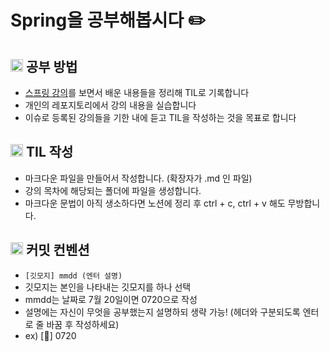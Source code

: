# Spring을 공부해봅시다 ✏️

## <img src="https://raw.githubusercontent.com/Tarikul-Islam-Anik/Animated-Fluent-Emojis/master/Emojis/Objects/Black%20Nib.png" alt="Black Nib" width="20" height="20" /> 공부 방법
- [스프링 강의](https://www.inflearn.com/course/%EC%8A%A4%ED%94%84%EB%A7%81-%EC%9E%85%EB%AC%B8-%EC%8A%A4%ED%94%84%EB%A7%81%EB%B6%80%ED%8A%B8/dashboard)를 보면서 배운 내용들을 정리해 TIL로 기록합니다
- 개인의 레포지토리에서 강의 내용을 실습합니다
- 이슈로 등록된 강의들을 기한 내에 듣고 TIL을 작성하는 것을 목표로 합니다

## <img src="https://raw.githubusercontent.com/Tarikul-Islam-Anik/Animated-Fluent-Emojis/master/Emojis/Objects/Card%20Index%20Dividers.png" alt="Card Index Dividers" width="20" height="20" /> TIL 작성
- 마크다운 파일을 만들어서 작성합니다. (확장자가 .md 인 파일)
- 강의 목차에 해당되는 폴더에 파일을 생성합니다.
- 마크다운 문법이 아직 생소하다면 노션에 정리 후 ctrl + c, ctrl + v 해도 무방합니다.

## <img src="https://raw.githubusercontent.com/Tarikul-Islam-Anik/Animated-Fluent-Emojis/master/Emojis/Objects/Crayon.png" alt="Crayon" width="20" height="20" /> 커밋 컨벤션
- `[깃모지] mmdd (엔터 설명) `
- 깃모지는 본인을 나타내는 깃모지를 하나 선택
- mmdd는 날짜로 7월 20일이면 0720으로 작성
- 설명에는 자신이 무엇을 공부했는지 설명하되 생략 가능! (헤더와 구분되도록 엔터로 줄 바꿈 후 작성하세요)
- ex) [:memo:] 0720 

